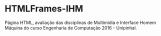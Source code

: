 # HTMLFrames-IHM
Página HTML, avaliação das disciplinas de Multimídia e Interface Homem Máquina do curso Engenharia de Computação 2016 - Unipinhal.
